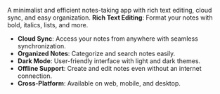 A minimalist and efficient notes-taking app with rich text editing, cloud sync, and easy organization.
 **Rich Text Editing**: Format your notes with bold, italics, lists, and more.
- **Cloud Sync**: Access your notes from anywhere with seamless synchronization.
- **Organized Notes**: Categorize and search notes easily.
- **Dark Mode**: User-friendly interface with light and dark themes.
- **Offline Support**: Create and edit notes even without an internet connection.
- **Cross-Platform**: Available on web, mobile, and desktop.
